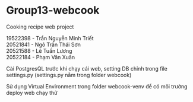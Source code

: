 # Group13-webcook
Cooking recipe web project

19522398 - Trần Nguyễn Minh Triết<br />
20521841 - Ngô Trần Thái Sơn<br />
20521588 - Lê Tuấn Lương<br />
20522184 - Phạm Văn Xuân<br />

Cài PostgresQL trước khi chạy cái web, setting DB chỉnh trong file settings.py (settings.py nằm trong folder webcook)

Sử dụng Virtual Environment trong folder webcook-venv để có môi trường deploy web chạy thử
